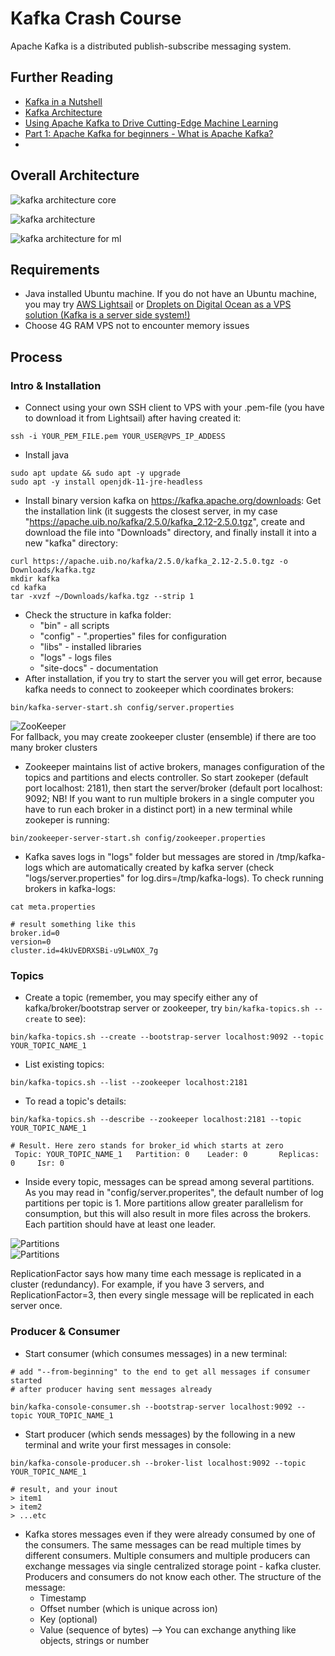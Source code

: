 # Kafka Crash Course

Apache Kafka is a distributed publish-subscribe messaging system.

## Further Reading 
- <a href="https://sookocheff.com/post/kafka/kafka-in-a-nutshell/">Kafka in a Nutshell</a>
- <a href="http://cloudurable.com/blog/kafka-architecture/index.html">Kafka Architecture</a>
- <a href="https://www.confluent.io/blog/using-apache-kafka-drive-cutting-edge-machine-learning/">Using Apache Kafka to Drive Cutting-Edge Machine Learning</a>
- <a href="https://www.cloudkarafka.com/blog/2016-11-30-part1-kafka-for-beginners-what-is-apache-kafka.html">Part 1: Apache Kafka for beginners - What is Apache Kafka?</a>
- <a href=""> </a>

## Overall Architecture

![kafka architecture core](./assets/kafka-architecture-core.png?raw=true "kafka architecture core")  

![kafka architecture](./assets/kafka-architecture.png?raw=true "kafka architecture") 

![kafka architecture for ml](./assets/kafka-architecture-for-ml.png?raw=true "kafka architecture for ML")  


## Requirements
- Java installed Ubuntu machine. If you do not have an Ubuntu machine, you may try <a href="https://aws.amazon.com/lightsail/">AWS Lightsail</a> or <a href="https://www.digitalocean.com/products/droplets/"> Droplets on Digital Ocean as a VPS solution (Kafka is a server side system!)</a>
- Choose 4G RAM VPS not to encounter memory issues

## Process
### Intro & Installation
- Connect using your own SSH client to VPS with your .pem-file (you have to download it from Lightsail) after having created it:
```
ssh -i YOUR_PEM_FILE.pem YOUR_USER@VPS_IP_ADDESS
```
- Install java
```
sudo apt update && sudo apt -y upgrade
sudo apt -y install openjdk-11-jre-headless
```
- Install binary version kafka on https://kafka.apache.org/downloads: Get the installation link (it suggests the closest server, in my case "https://apache.uib.no/kafka/2.5.0/kafka_2.12-2.5.0.tgz", create and download the file into "Downloads" directory, and finally install it into a new "kafka" directory: 
```
curl https://apache.uib.no/kafka/2.5.0/kafka_2.12-2.5.0.tgz -o Downloads/kafka.tgz
mkdir kafka
cd kafka
tar -xvzf ~/Downloads/kafka.tgz --strip 1
```
- Check the structure in kafka folder:
  - "bin" - all scripts
  - "config" - ".properties" files for configuration
  - "libs" - installed libraries
  - "logs" - logs files
  - "site-docs" - documentation
- After installation, if you try to start the server you will get error, because kafka needs to connect to zookeeper which coordinates brokers:
```
bin/kafka-server-start.sh config/server.properties
```
![ZooKeeper](./assets/zookeper-coordination.png?raw=true "ZooKeeper")   
For fallback, you may create zookeeper cluster (ensemble) if there are too many broker clusters

- Zookeeper maintains list of active brokers, manages configuration of the topics and partitions and elects controller. So start zookeper (default port localhost: 2181), then start the server/broker (default port localhost: 9092; NB! If you want to run multiple brokers in a single computer you have to run each broker in a distinct port) in a new terminal while zookeper is running:
```
bin/zookeeper-server-start.sh config/zookeeper.properties
```
- Kafka saves logs in "logs" folder but messages are stored in /tmp/kafka-logs which are automatically created by kafka server (check "logs/server.properties" for log.dirs=/tmp/kafka-logs). To check running brokers in kafka-logs:  
```
cat meta.properties

# result something like this
broker.id=0
version=0
cluster.id=4kUvEDRXSBi-u9LwNOX_7g
```
### Topics
- Create a topic (remember, you may specify either any of kafka/broker/bootstrap server or zookeeper, try ```bin/kafka-topics.sh --create``` to see):
```
bin/kafka-topics.sh --create --bootstrap-server localhost:9092 --topic YOUR_TOPIC_NAME_1
```
- List existing topics:
```
bin/kafka-topics.sh --list --zookeeper localhost:2181
```
- To read a topic's details:
```
bin/kafka-topics.sh --describe --zookeeper localhost:2181 --topic YOUR_TOPIC_NAME_1

# Result. Here zero stands for broker_id which starts at zero
 Topic: YOUR_TOPIC_NAME_1   Partition: 0    Leader: 0       Replicas: 0     Isr: 0
```   
- Inside every topic, messages can be spread among several partitions. As you may read in "config/server.properites", the default number of log partitions per topic is 1. More partitions allow greater parallelism for consumption, but this will also result in more files across the brokers. Each partition should have at least one leader.  

![Partitions](./assets/kafka-partitions.png?raw=true "Partitions")  
![Partitions](./assets/kafka-partitions-2.png?raw=true "Partitions")  

ReplicationFactor says how many time each message is replicated in a cluster (redundancy). For example, if you have 3 servers, and ReplicationFactor=3, then every single message will be replicated in each server once.

### Producer & Consumer
- Start consumer (which consumes messages) in a new terminal:
```
# add "--from-beginning" to the end to get all messages if consumer started 
# after producer having sent messages already

bin/kafka-console-consumer.sh --bootstrap-server localhost:9092 --topic YOUR_TOPIC_NAME_1 
```
- Start producer (which sends messages) by the following in a new terminal and write your first messages in console:  
```
bin/kafka-console-producer.sh --broker-list localhost:9092 --topic YOUR_TOPIC_NAME_1

# result, and your inout
> item1
> item2 
> ...etc
```
- Kafka stores messages even if they were already consumed by one of the consumers. The same messages can be read multiple times by different consumers. Multiple consumers and multiple producers can exchange messages via single centralized storage point - kafka cluster. Producers and consumers do not know each other.
The structure of the message:
  - Timestamp
  - Offset number (which is unique across 
  ion)
  - Key (optional)
  - Value (sequence of bytes) --> You can exchange anything like objects, strings or number

